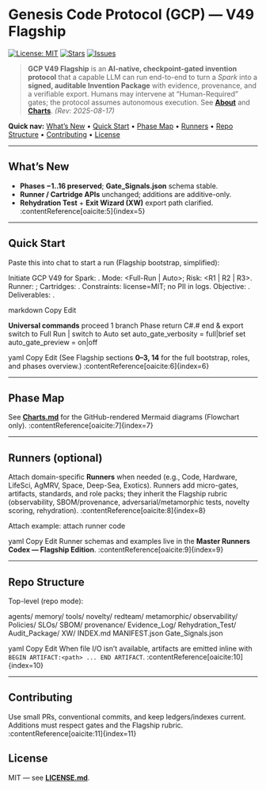 # Genesis Code Protocol (GCP) — V49 Flagship

[![License: MIT](https://img.shields.io/github/license/lazyxeon/Genesis-Code-Protocol?style=for-the-badge)](./LICENSE.md)
[![Stars](https://img.shields.io/github/stars/lazyxeon/Genesis-Code-Protocol?style=for-the-badge)](https://github.com/lazyxeon/Genesis-Code-Protocol/stargazers)
[![Issues](https://img.shields.io/github/issues/lazyxeon/Genesis-Code-Protocol?style=for-the-badge)](https://github.com/lazyxeon/Genesis-Code-Protocol/issues)

> **GCP V49 Flagship** is an **AI-native, checkpoint-gated invention protocol** that a capable LLM can run end-to-end to turn a *Spark* into a **signed, auditable Invention Package** with evidence, provenance, and a verifiable export. Humans may intervene at “Human-Required” gates; the protocol assumes autonomous execution. See **[About](./About.md)** and **[Charts](./Charts.md)**.  *(Rev: 2025-08-17)*

**Quick nav:** [What’s New](#whats-new) • [Quick Start](#quick-start) • [Phase Map](#phase-map) • [Runners](#runners-optional) • [Repo Structure](#repo-structure) • [Contributing](#contributing) • [License](#license)

---

## What’s New
- **Phases −1..16 preserved**; **Gate_Signals.json** schema stable.  
- **Runner / Cartridge APIs** unchanged; additions are additive-only.  
- **Rehydration Test** + **Exit Wizard (XW)** export path clarified.  :contentReference[oaicite:5]{index=5}

---

## Quick Start
Paste this into chat to start a run (Flagship bootstrap, simplified):

Initiate GCP V49 for Spark: <your idea>.
Mode: <Full-Run | Auto>; Risk: <R1 | R2 | R3>.
Runner: <optional>; Cartridges: <optional>.
Constraints: license=MIT; no PII in logs.
Objective: <clear success criteria>.
Deliverables: <explicit artifacts>.

markdown
Copy
Edit

**Universal commands**
proceed 1
branch Phase <n>
return C#.#
end & export
switch to Full Run | switch to Auto
set auto_gate_verbosity = full|brief
set auto_gate_preview = on|off

yaml
Copy
Edit
(See Flagship sections **0–3, 14** for the full bootstrap, roles, and phases overview.) :contentReference[oaicite:6]{index=6}

---

## Phase Map
See **[Charts.md](./Charts.md)** for the GitHub-rendered Mermaid diagrams (Flowchart only). :contentReference[oaicite:7]{index=7}

---

## Runners (optional)
Attach domain-specific **Runners** when needed (e.g., Code, Hardware, LifeSci, AgMRV, Space, Deep-Sea, Exotics). Runners add micro-gates, artifacts, standards, and role packs; they inherit the Flagship rubric (observability, SBOM/provenance, adversarial/metamorphic tests, novelty scoring, rehydration). :contentReference[oaicite:8]{index=8}

Attach example:
attach runner code

yaml
Copy
Edit
Runner schemas and examples live in the **Master Runners Codex — Flagship Edition**. :contentReference[oaicite:9]{index=9}

---

## Repo Structure
Top-level (repo mode):

agents/ memory/ tools/ novelty/ redteam/ metamorphic/ observability/
Policies/ SLOs/ SBOM/ provenance/ Evidence_Log/ Rehydration_Test/
Audit_Package/ XW/ INDEX.md MANIFEST.json Gate_Signals.json

yaml
Copy
Edit
When file I/O isn’t available, artifacts are emitted inline with `BEGIN ARTIFACT:<path> ... END ARTIFACT`. :contentReference[oaicite:10]{index=10}

---

## Contributing
Use small PRs, conventional commits, and keep ledgers/indexes current. Additions must respect gates and the Flagship rubric. :contentReference[oaicite:11]{index=11}

## License
MIT — see **[LICENSE.md](./LICENSE.md)**.
